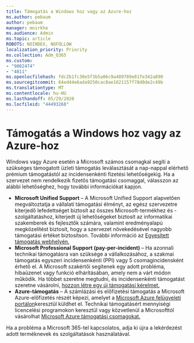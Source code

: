 ```yaml
---
title: Támogatás a Windows hoz vagy az Azure-hoz
ms.author: pebaum
author: pebaum
manager: mnirkhe
ms.audience: Admin
ms.topic: article
ROBOTS: NOINDEX, NOFOLLOW
localization_priority: Priority
ms.collection: Adm_O365
ms.custom:
- "9002474"
- "4811"
ms.openlocfilehash: fdc2b1fc30e5f3b5a06c9a489789e81fe342a890
ms.sourcegitcommit: 64ed44e6ada9250cac8ae1621157f78d0de2c49b
ms.translationtype: MT
ms.contentlocale: hu-HU
ms.lasthandoff: 05/29/2020
ms.locfileid: "44493268"
---
```

# <a name="get-support-for-windows-or-azure"></a>Támogatás a Windows hoz vagy az Azure-hoz

Windows vagy Azure esetén a Microsoft számos csomagkal segíti a szükséges támogatott üzleti támogatás leválasztását a nap-nappal elérhető prémium támogatástól az incidensenkénti fizetési lehetőségekig. Ha a szervezet nem rendelkezik fizetős támogatási csomaggal, válasszon az alábbi lehetőséghez, hogy további információkat kapjon.

- **Microsoft Unified Support** – A Microsoft Unified Support alapvetően megváltoztatja a vállalati támogatási élményt, az egész szervezetre kiterjedő lefedettséget biztosít az összes Microsoft-termékhez és -szolgáltatáshoz, kiterjedt új lehetőségeket biztosít az informatikai szakemberek és fejlesztők számára, valamint eredményalapú megközelítést biztosít, hogy a szervezet növekedésével nagyobb támogatási értéket biztosítson. További információ az [Egyesített támogatás webhelyén.](https://aka.ms/unified-support)
- **Microsoft Professional Support (pay-per-incident)** – Ha azonnali technikai támogatásra van szüksége a vállalkozásához, a szakmai támogatás egyszeri incidensenkénti (PPI) vagy 5 csomagincidensként érhető el. A Microsoft szakértői segítenek egy adott probléma, hibaüzenet vagy funkció elhárításában, amely nem a várt módon működik. Ha többet szeretne megtudni, és incidensenkénti támogatást szeretne vásárolni, [hozzon létre egy új támogatási kérelmet.](https://support.microsoft.com/supportforbusiness/productselection)
- **Azure-támogatás** – A számlázási és előfizetési támogatás a Microsoft Azure-előfizetés részét képezi, amelyet a [Microsoft Azure felügyeleti portálon](https://portal.azure.com/)keresztül küldhet el. Technikai támogatásért mennyiségi licencelési programokon keresztül vagy közvetlenül a Microsofttól vásárolhat [Microsoft Azure támogatási csomagokat.](https://azure.microsoft.com/support/plans/)

Ha a probléma a Microsoft 365-tel kapcsolatos, adja ki újra a lekérdezést adott terméknevek és szolgáltatások használatával.
